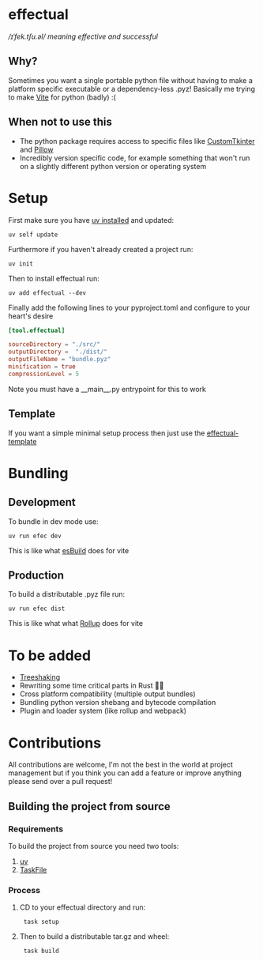 # effectual

*/ɪˈfek.tʃu.əl/ meaning effective and successful*

## Why?

Sometimes you want a single portable python file without having to make a platform specific executable or a dependency-less .pyz! Basically me trying to make [Vite](https://vite.dev/) for python (badly) :(

## When not to use this

- The python package requires access to specific files like [CustomTkinter](https://github.com/TomSchimansky/CustomTkinter/wiki/Packaging#windows-pyinstaller-auto-py-to-exe) and [Pillow](https://python-pillow.org/)
- Incredibly version specific code, for example something that won't run on a slightly different python version or operating system

# Setup

First make sure you have [uv installed](https://docs.astral.sh/uv/getting-started/installation/#installation-methods) and updated:

    uv self update

Furthermore if you haven't already created a project run:

    uv init

Then to install effectual run:

    uv add effectual --dev

Finally add the following lines to your pyproject.toml and configure to your heart's desire

```TOML
[tool.effectual]

sourceDirectory = "./src/"
outputDirectory =  "./dist/"
outputFileName = "bundle.pyz"
minification = true
compressionLevel = 5
```

Note you must have a \_\_main\_\_.py entrypoint for this to work

## Template

If you want a simple minimal setup process then just use the [effectual-template](https://github.com/effectualpy/effectual-template)

# Bundling

## Development

To bundle in dev mode use:

    uv run efec dev

This is like what [esBuild](https://esbuild.github.io/) does for vite

## Production

To build a distributable .pyz file run:

    uv run efec dist

This is like what what [Rollup](https://rollupjs.org/) does for vite

# To be added

- [Treeshaking](https://webpack.js.org/guides/tree-shaking/)
- Rewriting some time critical parts in Rust 🚀🦀
- Cross platform compatibility (multiple output bundles)
- Bundling python version shebang and bytecode compilation
- Plugin and loader system (like rollup and webpack)

# Contributions

All contributions are welcome, I'm not the best in the world at project management but if you think you can add a feature or improve anything please send over a pull request!

## Building the project from source

### Requirements

To build the project from source you need two tools:

1) [uv](https://docs.astral.sh/uv/#getting-started)
2) [TaskFile](https://taskfile.dev/installation/)

### Process

1) CD to your effectual directory and run:

        task setup


2) Then to build a distributable tar.gz and wheel:

        task build
